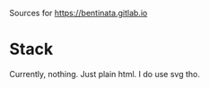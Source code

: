 Sources for https://bentinata.gitlab.io

# Stack
Currently, nothing.
Just plain html. I do use svg tho.
